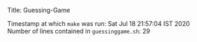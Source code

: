 Title: Guessing-Game     

Timestamp at which `make` was run: Sat Jul 18 21:57:04 IST 2020  
Number of lines contained in `guessinggame.sh`: 29  




